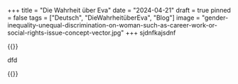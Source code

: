 +++
title = "Die Wahrheit über Eva"
date = "2024-04-21"
draft = true
pinned = false
tags = ["Deutsch", "DieWahrheitüberEva", "Blog"]
image = "gender-inequality-unequal-discrimination-on-woman-such-as-career-work-or-social-rights-issue-concept-vector.jpg"
+++
sjdnfkajsdnf



{{<box>}}

dfd

{{</box>}}